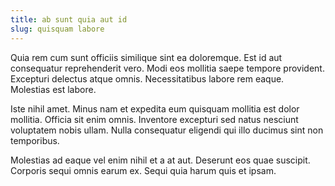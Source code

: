 ```yaml
---
title: ab sunt quia aut id
slug: quisquam labore
---
```


Quia rem cum sunt officiis similique sint ea doloremque. Est id aut consequatur reprehenderit vero. Modi eos mollitia saepe tempore provident. Excepturi delectus atque omnis. Necessitatibus labore rem eaque. Molestias est labore.

Iste nihil amet. Minus nam et expedita eum quisquam mollitia est dolor mollitia. Officia sit enim omnis. Inventore excepturi sed natus nesciunt voluptatem nobis ullam. Nulla consequatur eligendi qui illo ducimus sint non temporibus.

Molestias ad eaque vel enim nihil et a at aut. Deserunt eos quae suscipit. Corporis sequi omnis earum ex. Sequi quia harum quis et ipsam.
